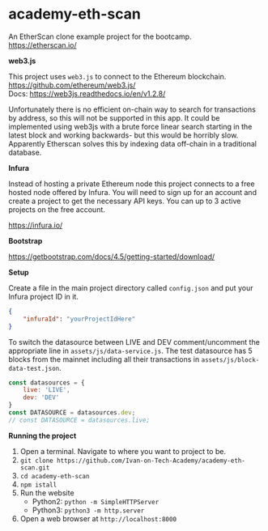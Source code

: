 # academy-eth-scan
An EtherScan clone example project for the bootcamp.<br>
https://etherscan.io/

**web3.js**

This project uses `web3.js` to connect to the Ethereum blockchain.<br>
https://github.com/ethereum/web3.js/
<br>Docs: https://web3js.readthedocs.io/en/v1.2.8/

Unfortunately there is no efficient on-chain way to search for transactions by address, so this will not be supported in this app. It could be implemented using web3js with a brute force linear search starting in the latest block and working backwards- but this would be horribly slow. Apparently Etherscan solves this by indexing data off-chain in a traditional database.

**Infura**

Instead of hosting a private Ethereum node this project connects to a free
hosted node offered by Infura. You will need to sign up for an account and create a project to get the necessary API keys. You can up to 3 active projects on the free account.

https://infura.io/


**Bootstrap**

https://getbootstrap.com/docs/4.5/getting-started/download/

**Setup**

Create a file in the main project directory called `config.json` and put your Infura project ID in it.

```json
{
    "infuraId": "yourProjectIdHere"
}
```

To switch the datasource between LIVE and DEV comment/uncomment the appropriate line in `assets/js/data-service.js`.
The test datasource has 5 blocks from the mainnet including all their transactions in `assets/js/block-data-test.json`.

```javascript
const datasources = {
    live: 'LIVE',
    dev: 'DEV'
}
const DATASOURCE = datasources.dev;
// const DATASOURCE = datasources.live;
```

**Running the project**

1. Open a terminal. Navigate to where you want to project to be.
2. `git clone https://github.com/Ivan-on-Tech-Academy/academy-eth-scan.git`
3. `cd academy-eth-scan`
4. `npm istall`
5. Run the website
   * Python2: `python -m SimpleHTTPServer`
   * Python3: `python3 -m http.server`
6. Open a web browser at `http://localhost:8000`

